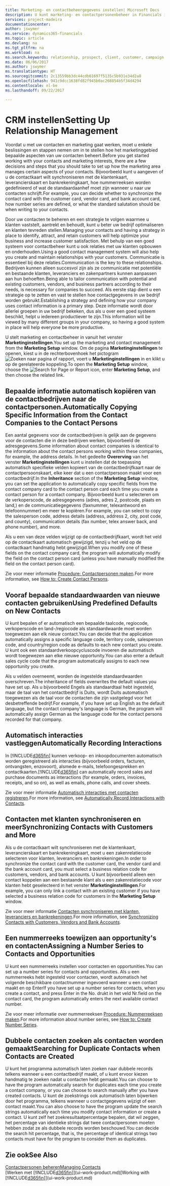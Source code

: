 ```yaml
---
title: Marketing- en contactbeheergegevens instellen| Microsoft Docs
description: U kunt marketing- en contactpersonenbeheer in Financials instellen om relaties met prospects of klanten te optimaliseren en campagnes en promoties te verbeteren.
services: project-madeira
documentationcenter: 
author: jswymer
ms.service: dynamics365-financials
ms.topic: article
ms.devlang: na
ms.tgt_pltfrm: na
ms.workload: na
ms.search.keywords: relationship, prospect, client, customer, campaign, promo
ms.date: 06/06/2017
ms.author: jswymer
ms.translationtype: HT
ms.sourcegitcommit: 2c13559bb3dc44cdb61697f5135c5b931e34d2a8
ms.openlocfilehash: 941c9dcc1638fd82f945b0ac268854b5f34d4294
ms.contentlocale: nl-be
ms.lasthandoff: 09/22/2017

---
```

# <a name="setting-up-relationship-management"></a><span data-ttu-id="53701-103">CRM instellen</span><span class="sxs-lookup"><span data-stu-id="53701-103">Setting Up Relationship Management</span></span>
<span data-ttu-id="53701-104">Voordat u met uw contacten en marketing gaat werken, moet u enkele beslissingen en stappen nemen om in te stellen hoe het marketinggebied bepaalde aspecten van uw contacten beheert.</span><span class="sxs-lookup"><span data-stu-id="53701-104">Before you get started working with your contacts and marketing interests, there are a few decisions and steps that you should take to set up how the marketing area manages certain aspects of your contacts.</span></span> <span data-ttu-id="53701-105">Bijvoorbeeld kunt u aangeven of u de contactkaart wilt synchroniseren met de klantenkaart, leverancierskaart en bankrekeningkaart, hoe nummerreeksen worden gedefinieerd of wat de standaardaanhef moet zijn wanneer u naar uw contacten schrijft.</span><span class="sxs-lookup"><span data-stu-id="53701-105">For example, you can decide whether to synchronize the contact card with the customer card, vendor card, and bank account card, how number series are defined, or what the standard salutation should be when writing to your contacts.</span></span>

<span data-ttu-id="53701-106">Door uw contacten te beheren en een strategie te volgen waarmee u klanten vaststelt, aantrekt en behoudt, kunt u beter uw bedrijf optimaliseren en klanten tevreden stellen.</span><span class="sxs-lookup"><span data-stu-id="53701-106">Managing your contacts and having a strategy in place to identify, attract, and retain customers will help optimize your business and increase customer satisfaction.</span></span> <span data-ttu-id="53701-107">Met behulp van een goed systeem voor contactbeheer kunt u ook relaties met uw klanten opbouwen en onderhouden.</span><span class="sxs-lookup"><span data-stu-id="53701-107">Using a good contact management system will also help you create and maintain relationships with your customers.</span></span> <span data-ttu-id="53701-108">Communicatie is essentieel bij deze relaties.</span><span class="sxs-lookup"><span data-stu-id="53701-108">Communication is the key to these relationships.</span></span> <span data-ttu-id="53701-109">Bedrijven kunnen alleen succesvol zijn als ze communicatie met potentiële en bestaande klanten, leveranciers en zakenpartners kunnen aanpassen aan hun behoeften.</span><span class="sxs-lookup"><span data-stu-id="53701-109">Being able to tailor communication with potential and existing customers, vendors, and business partners according to their needs, is necessary for companies to succeed.</span></span> <span data-ttu-id="53701-110">Als eerste stap dient u een strategie op te zetten en vast te stellen hoe contactgegevens in uw bedrijf worden gebruikt.</span><span class="sxs-lookup"><span data-stu-id="53701-110">Establishing a strategy and defining how your company uses contact information is a primary step.</span></span> <span data-ttu-id="53701-111">Deze informatie wordt door allerlei groepen in uw bedrijf bekeken, dus als u over een goed systeem beschikt, helpt u iedereen productiever te zijn.</span><span class="sxs-lookup"><span data-stu-id="53701-111">This information will be viewed by many different groups in your company, so having a good system in place will help everyone be more productive.</span></span>

<span data-ttu-id="53701-112">U stelt marketing en contactbeheer in vanuit het venster **Marketinginstellingen**.</span><span class="sxs-lookup"><span data-stu-id="53701-112">You set up the marketing and contact management from the **Marketing Setup** window.</span></span> <span data-ttu-id="53701-113">Om de pagina **Marketinginstellingen** te openen, kiest u in de rechterbovenhoek het pictogram ![Zoeken naar pagina of rapport](media/ui-search/search_small.png "pictogram Zoeken naar pagina of rapport"), voert u **Marketinginstellingen** in en klikt u op de gerelateerde koppeling.</span><span class="sxs-lookup"><span data-stu-id="53701-113">To open the **Marketing Setup** window, choose the ![Search for Page or Report](media/ui-search/search_small.png "Search for Page or Report icon") icon, enter **Marketing Setup**, and then choose the related link.</span></span>

## <a name="automatically-copying-specific-information-from-the-contact-companies-to-the-contact-persons"></a><span data-ttu-id="53701-114">Bepaalde informatie automatisch kopiëren van de contactbedrijven naar de contactpersonen.</span><span class="sxs-lookup"><span data-stu-id="53701-114">Automatically Copying Specific Information from the Contact Companies to the Contact Persons</span></span>
<span data-ttu-id="53701-115">Een aantal gegevens voor de contactbedrijven is gelijk aan de gegevens voor de contacten die in deze bedrijven werken, bijvoorbeeld de adresgegevens.</span><span class="sxs-lookup"><span data-stu-id="53701-115">Some information about contact companies is identical to the information about the contact persons working within these companies, for example, the address details.</span></span> <span data-ttu-id="53701-116">In het gedeelte **Overerving** van het venster **Marketinginstellingen** kunt u instellen dat de toepassing automatisch specifieke velden kopieert van de contactbedrijfkaart naar de contactpersoonskaart, elke keer dat u een contactpersoon maakt voor een contactbedrijf.</span><span class="sxs-lookup"><span data-stu-id="53701-116">In the **Inheritance** section of the **Marketing Setup** window, you can set the application to automatically copy specific fields from the contact company card to the contact person card each time you create a contact person for a contact company.</span></span> <span data-ttu-id="53701-117">Bijvoorbeeld kunt u selecteren om de verkoperscode, de adresgegevens (adres, adres 2, postcode, plaats en land,) en de communicatiegegevens (faxnummer, telexantwoord en telefoonnummer) en meer te kopiëren.</span><span class="sxs-lookup"><span data-stu-id="53701-117">For example, you can select to copy the salesperson code, address details (address, address 2, city, post code, and county), communication details (fax number, telex answer back, and phone number), and more.</span></span>

<span data-ttu-id="53701-118">Als u een van deze velden wijzigt op de contactbedrijfkaart, wordt het veld op de contactkaart automatisch gewijzigd, tenzij u het veld op de contactkaart handmatig hebt gewijzigd.</span><span class="sxs-lookup"><span data-stu-id="53701-118">When you modify one of these fields on the contact company card, the program will automatically modify the field on the contact person card (unless you have manually modified the field on the contact person card).</span></span>

<span data-ttu-id="53701-119">Zie voor meer informatie [Procedure: Contactpersonen maken](marketing-how-create-contact-persons.md).</span><span class="sxs-lookup"><span data-stu-id="53701-119">For more information, see [How to: Create Contact Persons](marketing-how-create-contact-persons.md).</span></span>

## <a name="using-predefined-defaults-on-new-contacts"></a><span data-ttu-id="53701-120">Vooraf bepaalde standaardwaarden van nieuwe contacten gebruiken</span><span class="sxs-lookup"><span data-stu-id="53701-120">Using Predefined Defaults on New Contacts</span></span>
<span data-ttu-id="53701-121">U kunt bepalen of er automatisch een bepaalde taalcode, regiocode, verkoperscode en land-/regiocode als standaardwaarde moet worden toegewezen aan elk nieuw contact.</span><span class="sxs-lookup"><span data-stu-id="53701-121">You can decide that the application automatically assigns a specific language code, territory code, salesperson code, and country/region code as defaults to each new contact you create.</span></span> <span data-ttu-id="53701-122">U kunt ook een standaardverkoopcycluscode invoeren die automatisch wordt toegewezen aan elke nieuwe opportunity.</span><span class="sxs-lookup"><span data-stu-id="53701-122">You can also enter a default sales cycle code that the program automatically assigns to each new opportunity you create.</span></span>

<span data-ttu-id="53701-123">Als u velden overneemt, worden de ingestelde standaardwaarden overschreven.</span><span class="sxs-lookup"><span data-stu-id="53701-123">The inheritance of fields overwrites the default values you have set up.</span></span> <span data-ttu-id="53701-124">Als u bijvoorbeeld Engels als standaardtaal hebt ingesteld, maar de taal van het contactbedrijf is Duits, wordt Duits automatisch toegewezen als de taal voor de contacten die zijn vastgelegd voor het desbetreffende bedrijf.</span><span class="sxs-lookup"><span data-stu-id="53701-124">For example, if you have set up English as the default language, but the contact company's language is German, the program will automatically assign German as the language code for the contact persons recorded for that company.</span></span>

<!--You can also setup a default salutation that the program automatically assigns to your contacts. You can use these salutations in your interaction template attachments (for example, Microsoft Word documents). When setting up a default salutation, you can enter a salutation text and a salutation format. For example, if the salutation text is Dear, and the salutation format is Salutation Text + Title + Name, the program will automatically enter Dear Mr. John Smith as a salutation for a contact called John Smith.-->

## <a name="automatically-recording-interactions"></a><span data-ttu-id="53701-125">Automatisch interacties vastleggen</span><span class="sxs-lookup"><span data-stu-id="53701-125">Automatically Recording Interactions</span></span>
<span data-ttu-id="53701-126">In [!INCLUDE[d365fin](includes/d365fin_md.md)] kunnen verkoop- en inkoopdocumenten automatisch worden geregistreerd als interacties (bijvoorbeeld orders, facturen, ontvangsten, enzovoort), alsmede e-mails, telefoongesprekken en contactkaarten.</span><span class="sxs-lookup"><span data-stu-id="53701-126">[!INCLUDE[d365fin](includes/d365fin_md.md)] can automatically record sales and purchase documents as interactions (for example, orders, invoices, receipts, and so on), as well as emails, phone calls, and cover sheets.</span></span>

<span data-ttu-id="53701-127">Zie voor meer informatie [Automatisch interacties met contacten registreren](marketing-auto-record-interactions.md).</span><span class="sxs-lookup"><span data-stu-id="53701-127">For more information, see [Automatically Record Interactions with Contacts](marketing-auto-record-interactions.md).</span></span>

## <a name="synchronizing-contacts-with-customers-and-more"></a><span data-ttu-id="53701-128">Contacten met klanten synchroniseren en meer</span><span class="sxs-lookup"><span data-stu-id="53701-128">Synchronizing Contacts with Customers and More</span></span>
<span data-ttu-id="53701-129">Als u de contactkaart wilt synchroniseren met de klantenkaart, leverancierskaart en bankrekeningkaart, moet u een zakenrelatiecode selecteren voor klanten, leveranciers en bankrekeningen.</span><span class="sxs-lookup"><span data-stu-id="53701-129">In order to synchronize the contact card with the customer card, the vendor card and the bank account card, you must select a business relation code for customers, vendors, and bank accounts.</span></span> <span data-ttu-id="53701-130">U kunt bijvoorbeeld alleen een contact koppelen aan een bestaande klant als u een zakenrelatiecode voor klanten hebt geselecteerd in het venster **Marketinginstellingen**.</span><span class="sxs-lookup"><span data-stu-id="53701-130">For example, you can only link a contact with an existing customer if you have selected a business relation code for customers in the **Marketing Setup** window.</span></span>

<span data-ttu-id="53701-131">Zie voor meer informatie [Contacten synchroniseren met klanten, leveranciers en bankrekeningen](marketing-synchronize-contacts-customers-vendors-bank-accounts.md).</span><span class="sxs-lookup"><span data-stu-id="53701-131">For more information, see [Synchronizing Contacts with Customers, Vendors and Bank Accounts](marketing-synchronize-contacts-customers-vendors-bank-accounts.md).</span></span>

## <a name="assigning-a-number-series-to-contacts-and-opportunities"></a><span data-ttu-id="53701-132">Een nummerreeks toewijzen aan opportunity's en contacten</span><span class="sxs-lookup"><span data-stu-id="53701-132">Assigning a Number Series to Contacts and Opportunities</span></span>
<span data-ttu-id="53701-133">U kunt een nummerreeks instellen voor contacten en opportunities.</span><span class="sxs-lookup"><span data-stu-id="53701-133">You can set up a number series for contacts and opportunities.</span></span> <span data-ttu-id="53701-134">Als u een nummerreeks hebt ingesteld voor contacten, wordt automatisch het volgende beschikbare contactnummer ingevoerd wanneer u een contact maakt en op Enter</span><span class="sxs-lookup"><span data-stu-id="53701-134">If you have set up a number series for contacts, when you create a contact, and press Enter in the No.</span></span> <span data-ttu-id="53701-135">drukt in het veld Nr.</span><span class="sxs-lookup"><span data-stu-id="53701-135">field on the contact card, the program automatically enters the next available contact number.</span></span>

<span data-ttu-id="53701-136">Zie voor meer informatie over nummerreeksen [Procedure: Nummerreeksen maken](ui-create-number-series.md).</span><span class="sxs-lookup"><span data-stu-id="53701-136">For more information about number series, see [How to: Create Number Series](ui-create-number-series.md).</span></span>

## <a name="searching-for-duplicate-contacts-when-contacts-are-created"></a><span data-ttu-id="53701-137">Dubbele contacten zoeken als contacten worden gemaakt</span><span class="sxs-lookup"><span data-stu-id="53701-137">Searching for Duplicate Contacts when Contacts are Created</span></span>
<span data-ttu-id="53701-138">U kunt het programma automatisch laten zoeken naar dubbele records telkens wanneer u een contactbedrijf maakt, of u kunt ervoor kiezen handmatig te zoeken nadat u contacten hebt gemaakt.</span><span class="sxs-lookup"><span data-stu-id="53701-138">You can choose to have the program automatically search for duplicates each time you create a contact company, or you can choose to search manually after you have created contacts.</span></span> <span data-ttu-id="53701-139">U kunt de zoekstrings ook automatisch laten bijwerken door het programma, telkens wanneer u contactgegevens wijzigt of een contact maakt.</span><span class="sxs-lookup"><span data-stu-id="53701-139">You can also choose to have the program update the search strings automatically each time you modify contact information or create a contact.</span></span> <span data-ttu-id="53701-140">U kunt zelf het zoekresultaatpercentage bepalen, dat wil zeggen, het percentage van identieke strings dat twee contactpersonen moeten hebben zodat ze als dubbele records worden beschouwd.</span><span class="sxs-lookup"><span data-stu-id="53701-140">You can decide the search hit percentage, that is, the percentage of identical strings two contacts must have for the program to consider them as duplicates.</span></span>

## <a name="see-also"></a><span data-ttu-id="53701-141">Zie ook</span><span class="sxs-lookup"><span data-stu-id="53701-141">See Also</span></span>
[<span data-ttu-id="53701-142">Contactpersonen beheren</span><span class="sxs-lookup"><span data-stu-id="53701-142">Managing Contacts</span></span>](marketing-contacts.md)  
<span data-ttu-id="53701-143">[Werken met [!INCLUDE[d365fin](includes/d365fin_md.md)]](ui-work-product.md)</span><span class="sxs-lookup"><span data-stu-id="53701-143">[Working with [!INCLUDE[d365fin](includes/d365fin_md.md)]](ui-work-product.md)</span></span>  

